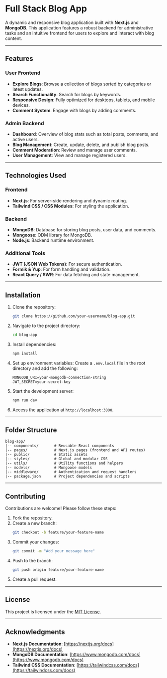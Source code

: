 # Full Stack Blog App

A dynamic and responsive blog application built with **Next.js** and **MongoDB**. This application features a robust backend for administrative tasks and an intuitive frontend for users to explore and interact with blog content.

---

## Features

### User Frontend
- **Explore Blogs**: Browse a collection of blogs sorted by categories or latest updates.
- **Search Functionality**: Search for blogs by keywords.
- **Responsive Design**: Fully optimized for desktops, tablets, and mobile devices.
- **Comment System**: Engage with blogs by adding comments.

### Admin Backend
- **Dashboard**: Overview of blog stats such as total posts, comments, and active users.
- **Blog Management**: Create, update, delete, and publish blog posts.
- **Comment Moderation**: Review and manage user comments.
- **User Management**: View and manage registered users.

---

## Technologies Used

### Frontend
- **Next.js**: For server-side rendering and dynamic routing.
- **Tailwind CSS / CSS Modules**: For styling the application.

### Backend
- **MongoDB**: Database for storing blog posts, user data, and comments.
- **Mongoose**: ODM library for MongoDB.
- **Node.js**: Backend runtime environment.

### Additional Tools
- **JWT (JSON Web Tokens)**: For secure authentication.
- **Formik & Yup**: For form handling and validation.
- **React Query / SWR**: For data fetching and state management.

---

## Installation

1. Clone the repository:
   ```bash
   git clone https://github.com/your-username/blog-app.git
   ```

2. Navigate to the project directory:
   ```bash
   cd blog-app
   ```

3. Install dependencies:
   ```bash
   npm install
   ```

4. Set up environment variables:
   Create a `.env.local` file in the root directory and add the following:
   ```env
   MONGODB_URI=your-mongodb-connection-string
   JWT_SECRET=your-secret-key
   ```

5. Start the development server:
   ```bash
   npm run dev
   ```

6. Access the application at `http://localhost:3000`.

---

## Folder Structure

```plaintext
blog-app/
|-- components/       # Reusable React components
|-- pages/            # Next.js pages (frontend and API routes)
|-- public/           # Static assets
|-- styles/           # Global and modular CSS
|-- utils/            # Utility functions and helpers
|-- models/           # Mongoose models
|-- middleware/       # Authentication and request handlers
|-- package.json      # Project dependencies and scripts
```

---

## Contributing

Contributions are welcome! Please follow these steps:
1. Fork the repository.
2. Create a new branch:
   ```bash
   git checkout -b feature/your-feature-name
   ```
3. Commit your changes:
   ```bash
   git commit -m "Add your message here"
   ```
4. Push to the branch:
   ```bash
   git push origin feature/your-feature-name
   ```
5. Create a pull request.

---

## License

This project is licensed under the [MIT License](LICENSE).

---

## Acknowledgments

- **Next.js Documentation**: [https://nextjs.org/docs](https://nextjs.org/docs)
- **MongoDB Documentation**: [https://www.mongodb.com/docs](https://www.mongodb.com/docs)
- **Tailwind CSS Documentation**: [https://tailwindcss.com/docs](https://tailwindcss.com/docs)
